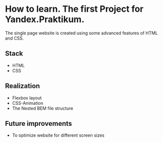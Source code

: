 # How to learn. The first Project for Yandex.Praktikum.

The single page website is created using some advanced features of HTML and CSS.

## Stack

* HTML
* CSS

## Realization

* Flexbox layout
* CSS-Animation
* The Nested BEM file structure

## Future improvements 

* To optimize website for different screen sizes

